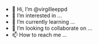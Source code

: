 - 👋 Hi, I’m @virgilleeppd
- 👀 I’m interested in ...
- 🌱 I’m currently learning ...
- 💞️ I’m looking to collaborate on ...
- 📫 How to reach me ...

<!---
virgilleeppd/virgilleeppd is a ✨ special ✨ repository because its `README.md` (this file) appears on your GitHub profile.
You can click the Preview link to take a look at your changes.
--->
